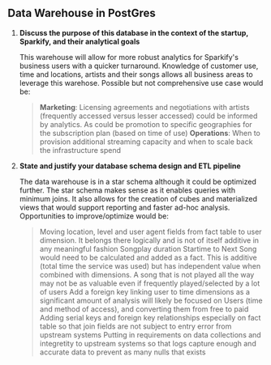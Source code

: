 ## Data Warehouse in PostGres

1. **Discuss the purpose of this database in the context of the startup, Sparkify, and their analytical goals**

    This warehouse will allow for more robust analytics for Sparkify's business users with a quicker turnaround. Knowledge of customer use, time and locations, artists and their songs allows all business areas to leverage this warehose. Possible but not comprehensive use case would be:
    > **Marketing**: Licensing agreements and negotiations with artists (frequently accessed versus lesser accessed) could be informed by analytics. As could be promotion to specific geographies for the subscription plan (based on time of use)
    > **Operations**: When to provision additional streaming capacity and when to scale back the infrastructure spend 

2. **State and justify your database schema design and ETL pipeline**

    The data warehouse is in a star schema although it could be optimized further. The star schema makes sense as it enables queries with minimum joins. It also allows for the creation of cubes and materialized views that would support reporting and faster ad-hoc analysis. Opportunities to improve/optimize would be:
    > Moving location, level and user agent fields from fact table to user dimension. It belongs there logically and is not of itself additive in any meaningful fashion
    > Songplay duration Startime to Next Song would need to be calculated and added as a fact. This is additive (total time the service was used) but has independent value when combined with dimensions. A song that is not played all the way may not be as valuable even if frequently played/selected by a lot of users
    > Add a foreign key linking user to time dimensions as a significant amount of analysis will likely be focused on Users (time and method of access), and converting them from free to paid
    > Adding serial keys and foreign key relationships especially on fact table so that join fields are not subject to entry error from upstream systems
    > Putting in requirements on data collections and integretity to upstream systems so that logs capture enough and accurate data to prevent as many nulls that exists


